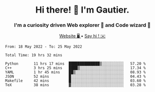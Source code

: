 <h1 align="center">Hi there! 👋 I'm Gautier.</h1>
<h3 align="center">I'm a curiosity driven Web explorer 🚀 and Code wizard 🧙</h3>

<p align="center">
  <a href="http://xisabla.pro">Website 🖥️ </a> •
  <a href="mailto:xisabla.dev@gmail.com">Say hi ! ✉️</a>
</p>

<!--START_SECTION:waka-->

```text
From: 18 May 2022 - To: 25 May 2022

Total Time: 19 hrs 32 mins

Python       11 hrs 17 mins  ██████████████▒░░░░░░░░░░   57.20 %
C++          3 hrs 25 mins   ████▒░░░░░░░░░░░░░░░░░░░░   17.34 %
YAML         1 hr 45 mins    ██▒░░░░░░░░░░░░░░░░░░░░░░   08.93 %
JSON         52 mins         █░░░░░░░░░░░░░░░░░░░░░░░░   04.43 %
Makefile     42 mins         █░░░░░░░░░░░░░░░░░░░░░░░░   03.60 %
TeX          38 mins         ▓░░░░░░░░░░░░░░░░░░░░░░░░   03.28 %
```

<!--END_SECTION:waka-->
